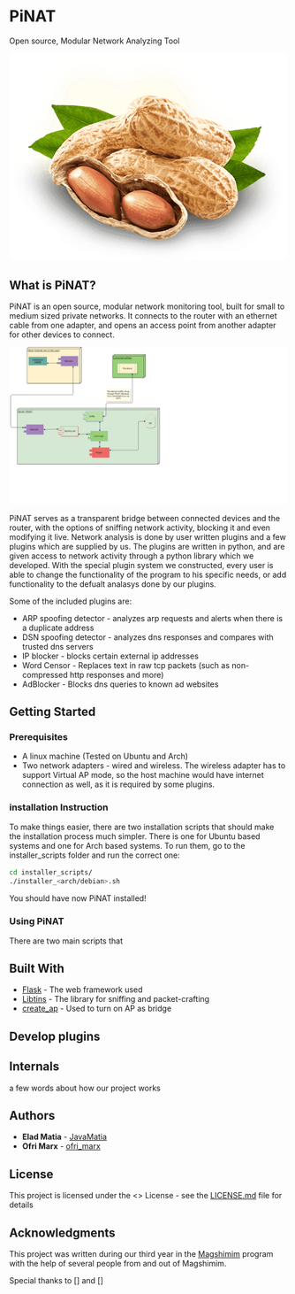 # PiNAT

Open source, Modular Network Analyzing Tool

![pinat](peanut.png?raw=true)

## What is PiNAT?

PiNAT is an open source, modular network monitoring tool, built for small to 
medium sized private networks. It connects to the router with an ethernet cable 
from one adapter, and opens an access point from another adapter for other devices
to connect. 

![struct](TopLevel.png?raw=true)

PiNAT serves as a transparent bridge between connected devices and the router, 
with the options of sniffing network activity, blocking it and even modifying it
live. Network analysis is done by user written plugins and a few plugins which 
are supplied by us. The plugins are written in python, and are given access to 
network activity through a python library which we developed. With the special 
plugin system we constructed, every user is able to change the functionality of 
the program to his specific needs, or add functionality to the defualt analasys 
done by our plugins.

Some of the included plugins are:
*  ARP spoofing detector - analyzes arp requests and alerts when there is a
duplicate address
*  DSN spoofing detector - analyzes dns responses and compares with trusted dns
servers
*  IP blocker - blocks certain external ip addresses
*  Word Censor - Replaces text in raw tcp packets (such as non-compressed http responses and more)
*  AdBlocker - Blocks dns queries to known ad websites

## Getting Started

### Prerequisites

* A linux machine (Tested on Ubuntu and Arch)
* Two network adapters - wired and wireless. The wireless adapter has to support Virtual AP mode, so the host machine would have internet connection as well, as it is required by some plugins.

### installation Instruction

To make things easier, there are two installation scripts that should make the installation process much simpler. There is one for Ubuntu based systems and one for Arch based systems.
To run them, go to the installer_scripts folder and run the correct one:

```bash
cd installer_scripts/
./installer_<arch/debian>.sh
```

You should have now PiNAT installed!

### Using PiNAT

There are two main scripts that 

## Built With

* [Flask](url) - The web framework used
* [Libtins](url) - The library for sniffing and packet-crafting
* [create_ap](url) - Used to turn on AP as bridge


## Develop plugins


## Internals
a few words about how our project works


## Authors

* **Elad Matia** - [JavaMatia](https://gitlab.com/JavaMatia)
* **Ofri Marx** - [ofri_marx](https://gitlab.com/ofri_marx)


## License

This project is licensed under the <> License - see the [LICENSE.md](LICENSE.md) file for details

## Acknowledgments

This project was written during our third year in the [Magshimim](https://www.magshimim.cyber.org.il/) 
program with the help of several people from and out of Magshimim.

Special thanks to [] and []
